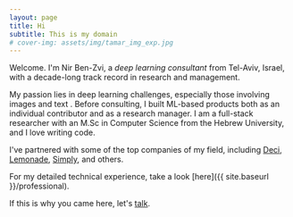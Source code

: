 ```yaml
---
layout: page
title: Hi
subtitle: This is my domain
# cover-img: assets/img/tamar_img_exp.jpg
---
```


Welcome. I'm Nir Ben-Zvi, a *deep learning consultant* from Tel-Aviv, Israel, with a decade-long track record in research and management.

My passion lies in deep learning challenges, especially those involving images and text . Before consulting, I built ML-based products both as an individual contributor and as a research manager. I am a full-stack researcher with an M.Sc in Computer Science from the Hebrew University, and I love writing code.

I've partnered with some of the top companies of my field, including 
[Deci](https://www.deci.ai/), 
[Lemonade](https://www.lemonade.com/), 
[Simply](https://www.hellosimply.com/),
and others.

For my detailed technical experience, take a look [here]({{ site.baseurl }}/professional).

If this is why you came here, let's [talk](mailto:me@nirbenzvi.com).

<!-- I also like whisky. -->